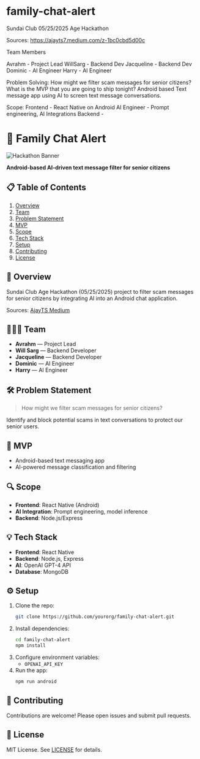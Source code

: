 # family-chat-alert

Sundai Club 05/25/2025 Age Hackathon

Sources: https://ajayts7.medium.com/z-1bc0cbd5d00c

Team Members

Avrahm - Project Lead
WillSarg - Backend Dev
Jacqueline - Backend Dev
Dominic - AI Engineer
Harry - AI Engineer

Problem Solving:
How might we filter scam messages for senior citizens?
What is the MVP that you are going to ship tonight?
Android based Text message app using AI to screen text message conversations.

Scope:
Frontend - React Native on Android
AI Engineer - Prompt engineering, AI Integrations
Backend - 

# 🚀 Family Chat Alert

![Hackathon Banner](https://img.shields.io/badge/Hackathon-Sundial_Club_05/25/2025-blue?style=for-the-badge)

**Android-based AI-driven text message filter for senior citizens**  

## 📋 Table of Contents
1. [Overview](#overview)
2. [Team](#team)
3. [Problem Statement](#problem-statement)
4. [MVP](#mvp)
5. [Scope](#scope)
6. [Tech Stack](#tech-stack)
7. [Setup](#setup)
8. [Contributing](#contributing)
9. [License](#license)

## 🎯 Overview
Sundai Club Age Hackathon (05/25/2025) project to filter scam messages for senior citizens by integrating AI into an Android chat application.

Sources: [AjayTS Medium](https://ajayts7.medium.com/z-1bc0cbd5d00c)

## 🧑‍🤝‍🧑 Team
- **Avrahm** — Project Lead  
- **Will Sarg** — Backend Developer  
- **Jacqueline** — Backend Developer  
- **Dominic** — AI Engineer  
- **Harry** — AI Engineer  

## 🛠 Problem Statement
> How might we filter scam messages for senior citizens?

Identify and block potential scams in text conversations to protect our senior users.

## 🚀 MVP
- Android-based text messaging app  
- AI-powered message classification and filtering  

## 🔍 Scope
- **Frontend**: React Native (Android)  
- **AI Integration**: Prompt engineering, model inference  
- **Backend**: Node.js/Express  

## 💡 Tech Stack
- **Frontend**: React Native  
- **Backend**: Node.js, Express  
- **AI**: OpenAI GPT-4 API  
- **Database**: MongoDB  

## ⚙️ Setup
1. Clone the repo:  
   ```bash
   git clone https://github.com/yourorg/family-chat-alert.git
   ```  
2. Install dependencies:  
   ```bash
   cd family-chat-alert
   npm install
   ```  
3. Configure environment variables:  
   - `OPENAI_API_KEY`  
4. Run the app:  
   ```bash
   npm run android
   ```

## 🤝 Contributing
Contributions are welcome! Please open issues and submit pull requests.

## 📜 License
MIT License. See [LICENSE](LICENSE) for details.